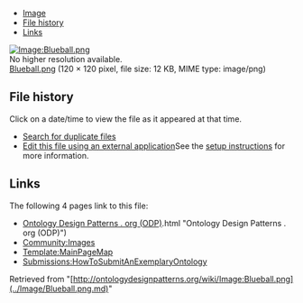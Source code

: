 * [Image](../Image/Blueball.png.md#file)
* [File history](../Image/Blueball.png.md#filehistory)
* [Links](../Image/Blueball.png.md#filelinks)

[![Image:Blueball.png](../../../images/b/bd/Blueball.png)](../../../images/b/bd/Blueball.png)  
No higher resolution available.  
[Blueball.png](../../../images/b/bd/Blueball.png)‎ (120 × 120 pixel, file size: 12 KB, MIME type: image/png)

## File history

Click on a date/time to view the file as it appeared at that time.



  
* [Search for duplicate files](http://ontologydesignpatterns.org/wiki/Special:FileDuplicateSearch/Blueball.png "Special:FileDuplicateSearch/Blueball.png")
* [Edit this file using an external application](http://ontologydesignpatterns.org/wiki/index.php?title=Image:Blueball.png&action=edit&externaledit=true&mode=file "Image:Blueball.png")See the [setup instructions](http://www.mediawiki.org/wiki/Manual:External_editors "http://www.mediawiki.org/wiki/Manual:External_editors") for more information.

## Links



The following 4 pages link to this file:


* [Ontology Design Patterns . org (ODP)](../Ontology_Design_Patterns_._org_(ODP).md).html "Ontology Design Patterns . org (ODP)")
* [Community:Images](../Community/Images.md "Community:Images")
* [Template:MainPageMap](../Template/MainPageMap.md "Template:MainPageMap")
* [Submissions:HowToSubmitAnExemplaryOntology](../Submissions/HowToSubmitAnExemplaryOntology.md "Submissions:HowToSubmitAnExemplaryOntology")


Retrieved from "[http://ontologydesignpatterns.org/wiki/Image:Blueball.png](../Image/Blueball.png.md)"